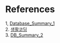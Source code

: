 # References
1, [Database_Summary_1](https://blog.naver.com/ghdalswl77/222436884467) <br>
2. [생활코딩](https://opentutorials.org/module/516/5330) <br>
3. [DB_Summary_2](https://bjh0925.tistory.com/entry/%EB%8D%B0%EC%9D%B4%ED%84%B0-%EB%B2%A0%EC%9D%B4%EC%8A%A4-%EC%A0%84%EC%B2%B4-%ED%95%B5%EC%8B%AC-%EC%9A%94%EC%95%BD)
